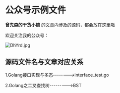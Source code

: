 # 公众号示例文件
**曾先森的干货小铺** 的文章内涉及的源码，都会放在这里嗷  

欢迎关注我的公众号：  

![DhYrd.jpg](https://s1.328888.xyz/2022/05/17/DhYrd.jpg)


## 源码文件名与文章对应关系
1.Golang接口实现与多态-------->interface_test.go  

2.Golang之二叉查找树--------->BST

